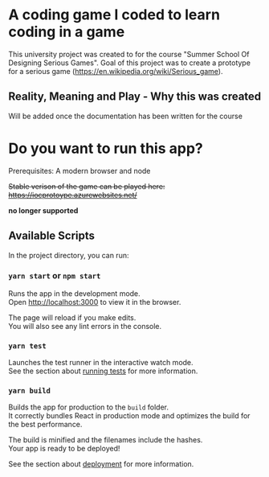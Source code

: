 # A coding game I coded to learn coding in a game

This university project was created to for the course "Summer School Of Designing Serious Games". Goal of this project was to create a prototype for a serious game (https://en.wikipedia.org/wiki/Serious_game).

## Reality, Meaning and Play - Why this was created
Will be added once the documentation has been written for the course

# Do you want to run this app?
Prerequisites: A modern browser and node

~~Stable verison of the game can be played here: https://iocprotoype.azurewebsites.net/~~

__no longer supported__

## Available Scripts

In the project directory, you can run:

### `yarn start` or `npm start`

Runs the app in the development mode.\
Open [http://localhost:3000](http://localhost:3000) to view it in the browser.

The page will reload if you make edits.\
You will also see any lint errors in the console.

### `yarn test`

Launches the test runner in the interactive watch mode.\
See the section about [running tests](https://facebook.github.io/create-react-app/docs/running-tests) for more information.

### `yarn build`

Builds the app for production to the `build` folder.\
It correctly bundles React in production mode and optimizes the build for the best performance.

The build is minified and the filenames include the hashes.\
Your app is ready to be deployed!

See the section about [deployment](https://facebook.github.io/create-react-app/docs/deployment) for more information.
